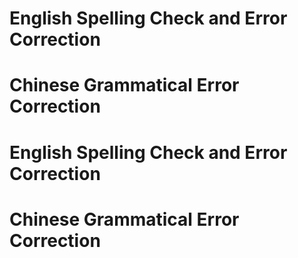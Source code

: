 # English Spelling Check and Error Correction


# Chinese Grammatical Error Correction


# English Spelling Check and Error Correction


# Chinese Grammatical Error Correction
